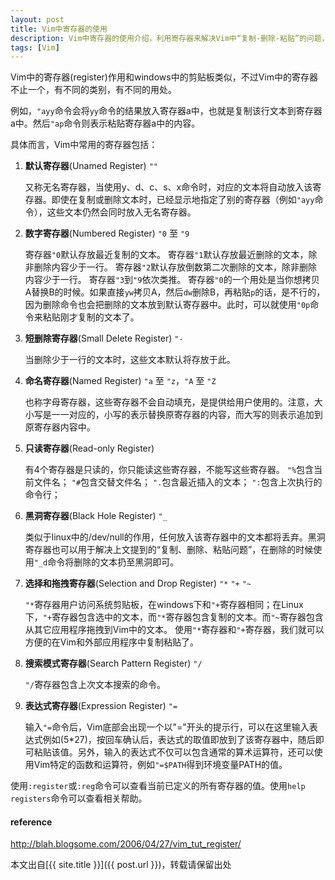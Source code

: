 ```yaml
---
layout: post
title: Vim中寄存器的使用
description: Vim中寄存器的使用介绍，利用寄存器来解决Vim中“复制-删除-粘贴”的问题，以及如何访问系统剪贴板的问题。
tags: [Vim]
---
```


Vim中的寄存器(register)作用和windows中的剪贴板类似，不过Vim中的寄存器不止一个，有不同的类别，有不同的用处。

例如，`"ayy`命令会将`yy`命令的结果放入寄存器a中，也就是复制该行文本到寄存器a中。然后`"ap`命令则表示粘贴寄存器a中的内容。

具体而言，Vim中常用的寄存器包括：
<!--more-->

1. **默认寄存器**(Unamed Register) `""`

    又称无名寄存器，当使用y、d、c、s、x命令时，对应的文本将自动放入该寄存器。即使在复制或删除文本时，已经显示地指定了别的寄存器（例如`"ayy`命令），这些文本仍然会同时放入无名寄存器。

2. **数字寄存器**(Numbered Register) `"0` 至 `"9`

    寄存器`"0`默认存放最近复制的文本。
    寄存器`"1`默认存放最近删除的文本，除非删除内容少于一行。
    寄存器`"2`默认存放倒数第二次删除的文本，除非删除内容少于一行。
    寄存器`"3`到`"9`依次类推。
    寄存器`"0`的一个用处是当你想拷贝A替换B的时候。如果直接`yw`拷贝A，然后`dw`删除B，再粘贴`p`的话，是不行的，因为删除命令也会把删除的文本放到默认寄存器中。此时，可以就使用`"0p`命令来粘贴刚才复制的文本了。

3. **短删除寄存器**(Small Delete Register) `"-`

    当删除少于一行的文本时，这些文本默认将存放于此。

4. **命名寄存器**(Named Register) `"a` 至 `"z`，`"A` 至 `"Z`

    也称字母寄存器，这些寄存器不会自动填充，是提供给用户使用的。注意，大小写是一一对应的，小写的表示替换原寄存器的内容，而大写的则表示追加到原寄存器内容中。

5. **只读寄存器**(Read-only Register)

    有4个寄存器是只读的，你只能读这些寄存器，不能写这些寄存器。
    `"%`包含当前文件名；
    `"#`包含交替文件名；
    `".`包含最近插入的文本；
    `":`包含上次执行的命令行；

6. **黑洞寄存器**(Black Hole Register) `"_`

    类似于linux中的/dev/null的作用，任何放入该寄存器中的文本都将丢弃。黑洞寄存器也可以用于解决上文提到的“复制、删除、粘贴问题”，在删除的时候使用`"_d`命令将删除的文本扔至黑洞即可。

7. **选择和拖拽寄存器**(Selection and Drop Register) `"*` `"+` `"~`

    `"*`寄存器用户访问系统剪贴板，在windows下和`"+`寄存器相同；在Linux下，`"+`寄存器包含选中的文本，而`"*`寄存器包含复制的文本。而`"~`寄存器包含从其它应用程序拖拽到Vim中的文本。
    使用`"*`寄存器和`"+`寄存器，我们就可以方便的在Vim和外部应用程序中复制粘贴了。

8. **搜索模式寄存器**(Search Pattern Register) `"/`

    `"/`寄存器包含上次文本搜索的命令。

9. **表达式寄存器**(Expression Register) `"=`

    输入`"=`命令后，Vim底部会出现一个以"="开头的提示行，可以在这里输入表达式例如(5*27)，按回车确认后，表达式的取值即放到了该寄存器中，随后即可粘贴该值。另外，输入的表达式不仅可以包含通常的算术运算符，还可以使用Vim特定的函数和运算符，例如`"=$PATH`得到环境变量PATH的值。
    
使用`:register`或`:reg`命令可以查看当前已定义的所有寄存器的值。使用`help registers`命令可以查看相关帮助。

<h4>reference</h4>
<http://blog.sanctum.geek.nz/advanced-vim-registers/>

<http://blah.blogsome.com/2006/04/27/vim_tut_register/>

本文出自[{{ site.title }}]({{ post.url }})，转载请保留出处
